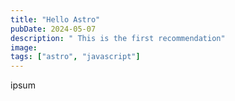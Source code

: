 ```yaml
---
title: "Hello Astro"
pubDate: 2024-05-07
description: " This is the first recommendation"
image:
tags: ["astro", "javascript"]
---
```


ipsum
